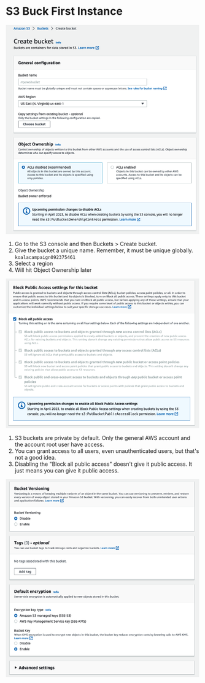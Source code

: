 # S3 Buck First Instance

![s3_bucket_first_01](../assets/s3_bucket_first_01.png)
1. Go to the S3 console and then Buckets > Create bucket.
2. Give the bucket a unique name.  Remember, it must be unique globally. ```koalacampaign092375461```
3. Select a region
4. Will hit Object Ownership later

![s3_bucket_first_02](../assets/s3_bucket_first_02.png)
1. S3 buckets are private by default.  Only the general AWS account and the account root user have access.
2. You can grant access to all users, even unauthenticated users, but that's not a good idea.
3. Disabling the "Block all public access" doesn't give it public access.  It just means you can give it public access.

![s3_bucket_first_03](../assets/s3_bucket_first_03.png)